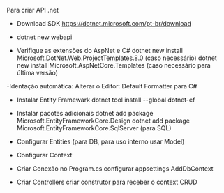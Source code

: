 Para criar API .net

- Download SDK
  https://dotnet.microsoft.com/pt-br/download

- dotnet new webapi

- Verifique as extensões do AspNet e C#
dotnet new install Microsoft.DotNet.Web.ProjectTemplates.8.0 (caso necessário)
dotnet new install Microsoft.AspNetCore.Templates (caso necessário para última versão)

-Identação automática:
Alterar o Editor: Default Formatter para C#

- Instalar Entity Framewark
dotnet tool install --global dotnet-ef

- Instalar pacotes adicionais
dotnet add package Microsoft.EntityFrameworkCore.Design
dotnet add package Microsoft.EntityFrameworkCore.SqlServer (para SQL)

- Configurar Entities (para DB, para uso interno usar Model)
- Configurar Context
- Criar Conexão no Program.cs
configurar appsettings
AddDbContext

- Criar Controllers
criar construtor para receber o context
CRUD

